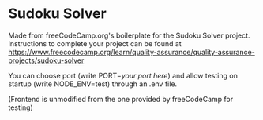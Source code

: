 # Sudoku Solver

Made from freeCodeCamp.org's boilerplate for the Sudoku Solver project. Instructions to complete your project can be found at https://www.freecodecamp.org/learn/quality-assurance/quality-assurance-projects/sudoku-solver

You can choose port (write PORT=*your port here*) and allow testing on startup (write NODE_ENV=test) through an .env file.

(Frontend is unmodified from the one provided by freeCodeCamp for testing)